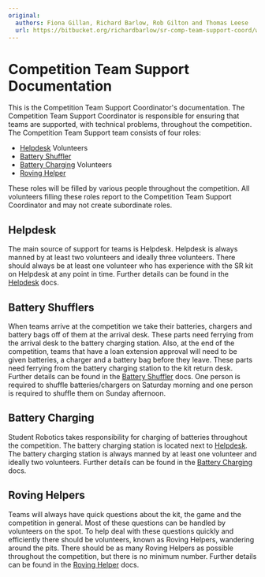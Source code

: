 ```yaml
---
original:
  authors: Fiona Gillan, Richard Barlow, Rob Gilton and Thomas Leese
  url: https://bitbucket.org/richardbarlow/sr-comp-team-support-coord/wiki/Home
---
```

# Competition Team Support Documentation

This is the Competition Team Support Coordinator's documentation. The Competition Team Support Coordinator is responsible for ensuring that teams are supported, with technical problems, throughout the competition. The Competition Team Support team consists of four roles:

 * [Helpdesk](/competition/team-support/helpdesk) Volunteers
 * [Battery Shuffler](/competition/team-support/battery-shuffler)
 * [Battery Charging](/competition/team-support/battery-charging) Volunteers
 * [Roving Helper](/competition/team-support/roving-helper)

These roles will be filled by various people throughout the competition. All volunteers filling these roles report to the Competition Team Support Coordinator and may not create subordinate roles.

## Helpdesk

The main source of support for teams is Helpdesk. Helpdesk is always manned by at least two volunteers and ideally three volunteers. There should always be at least one volunteer who has experience with the SR kit on Helpdesk at any point in time. Further details can be found in the [Helpdesk](/competition/team-support/helpdesk) docs.

## Battery Shufflers

When teams arrive at the competition we take their batteries, chargers and battery bags off of them at the arrival desk. These parts need ferrying from the arrival desk to the battery charging station. Also, at the end of the competition, teams that have a loan extension approval will need to be given batteries, a charger and a battery bag before they leave. These parts need ferrying from the battery charging station to the kit return desk. Further details can be found in the [Battery Shuffler](/competition/team-support/battery-shuffler) docs. One person is required to shuffle batteries/chargers on Saturday morning and one person is required to shuffle them on Sunday afternoon.

## Battery Charging

Student Robotics takes responsibility for charging of batteries throughout the competition. The battery charging station is located next to [Helpdesk](/competition/team-support/helpdesk). The battery charging station is always manned by at least one volunteer and ideally two volunteers. Further details can be found in the [Battery Charging](/competition/team-support/battery-charging) docs.

## Roving Helpers

Teams will always have quick questions about the kit, the game and the competition in general. Most of these questions can be handled by volunteers on the spot. To help deal with these questions quickly and efficiently there should be volunteers, known as Roving Helpers, wandering around the pits. There should be as many Roving Helpers as possible throughout the competition, but there is no minimum number. Further details can be found in the [Roving Helper](/competition/team-support/roving-helper) docs.
